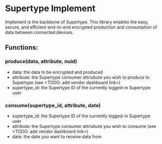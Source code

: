 # Supertype Implement

Implement is the backbone of Supertype. This library enables the easy, secure, and efficient end-to-end encrypted production and consumption of data between connected devices.

## Functions:

### produce(data, attribute, nuid)
- data: the data to be encrypted and produced
- attribute: the Supertype consumer attriubute you wish to produce to Supertype (see <TODO: add vendor dashboard link>)
- supertype_id: the Supertype ID of the currently logged-in Supertype user

### consume(supertype_id, attribute, date)
- supertype_id: the Supertype ID of the currently logged-in Supertype user
- attribute: the Supertype consumer attriubute you wish to consume (see <TODO: add vendor dashboard link>)
- date: the date you want to receive data from